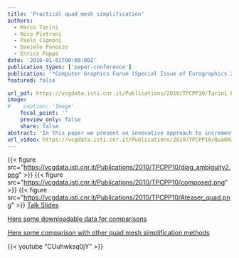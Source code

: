 ```yaml
---
title: 'Practical quad mesh simplification'
authors:
  - Marco Tarini
  - Nico Pietroni
  - Paolo Cignoni
  - Daniele Panozzo
  - Enrico Puppo
date: '2010-01-01T00:00:00Z'
publication_types: ['paper-conference']
publication: '*Computer Graphics Forum (Special Issue of Eurographics 2010 Conference)*'
featured: false

url_pdf: https://vcgdata.isti.cnr.it/Publications/2010/TPCPP10/Tarini Pietroni Cignoni Panozzo Puppo - Practical Quad Semplification - EG 2010.pdf
image:
#    caption: 'Image'
    focal_point: ''
    preview_only: false
    share: false
abstract: 'In this paper we present an innovative approach to incremental quad mesh simplification, i.e. the task of producing a low complexity quad mesh starting from a high complexity one. The process is based on a novel set of strictly local operations which preserve quad structure. We show how good tessellation quality (e.g. in terms of vertex valencies) can be achieved by pursuing uniform length and canonical proportions of edges and diagonals. The decimation process is interleaved with smoothing in tangent space. The latter strongly contributes to identify a suitable sequence of local modification operations. The method is naturally extended to manage preservation of feature lines (e.g. creases) and varying (e.g. adaptive) tessellation densities. We also present an original Triangle- to-Quad conversion algorithm that behaves well in terms of geometrical complexity and tessellation quality, which we use to obtain the initial quad mesh from a given triangle mesh      Talk Slides         Here some downloadable  data for comparisons        Here some comparison with other quad mesh simplification methods'
url_video: https://vcgdata.isti.cnr.it/Publications/2010/TPCPP10/QuadH264.mov
---
```

{{< figure src="https://vcgdata.isti.cnr.it/Publications/2010/TPCPP10/diag_ambiguity2.png" >}}
{{< figure src="https://vcgdata.isti.cnr.it/Publications/2010/TPCPP10/composed.png" >}}
{{< figure src="https://vcgdata.isti.cnr.it/Publications/2010/TPCPP10/Ateaser_quad.png" >}}
[ Talk Slides ](https://vcgdata.isti.cnr.it/Publicstions/2010/TPCPP10/quad_sempl.pptx)

[ Here some downloadable  data for comparisons ](https://vcgdata.isti.cnr.it/Publicstions/2010/TPCPP10/quad_meshes.zip)

[ Here some comparison with other quad mesh simplification methods](https://vcgdata.isti.cnr.it/Publicstions/2010/TPCPP10/comparison/Comparison.html)

{{< youtube "CUuhwksq0jY" >}}
